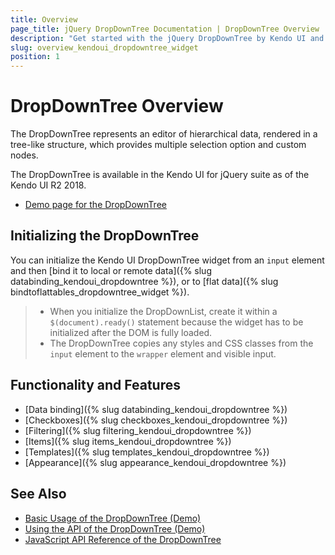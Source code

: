 ```yaml
---
title: Overview
page_title: jQuery DropDownTree Documentation | DropDownTree Overview
description: "Get started with the jQuery DropDownTree by Kendo UI and learn how to create, initialize, and enable the widget."
slug: overview_kendoui_dropdowntree_widget
position: 1
---
```


# DropDownTree Overview

The DropDownTree represents an editor of hierarchical data, rendered in a tree-like structure, which provides multiple selection option and custom nodes.

The DropDownTree is available in the Kendo UI for jQuery suite as of the Kendo UI R2 2018.

* [Demo page for the DropDownTree](https://demos.telerik.com/kendo-ui/dropdowntree/index)

## Initializing the DropDownTree

You can initialize the Kendo UI DropDownTree widget from an `input` element and then [bind it to local or remote data]({% slug databinding_kendoui_dropdowntree %}), or to [flat data]({% slug bindtoflattables_dropdowntree_widget %}).

> * When you initialize the DropDownList, create it within a `$(document).ready()` statement because the widget has to be initialized after the DOM is fully loaded.
> * The DropDownTree copies any styles and CSS classes from the `input` element to the `wrapper` element and visible input.

## Functionality and Features

* [Data binding]({% slug databinding_kendoui_dropdowntree %})
* [Checkboxes]({% slug checkboxes_kendoui_dropdowntree %})
* [Filtering]({% slug filtering_kendoui_dropdowntree %})
* [Items]({% slug items_kendoui_dropdowntree %})
* [Templates]({% slug templates_kendoui_dropdowntree %})
* [Appearance]({% slug appearance_kendoui_dropdowntree %})

## See Also

* [Basic Usage of the DropDownTree (Demo)](https://demos.telerik.com/kendo-ui/dropdowntree/index)
* [Using the API of the DropDownTree (Demo)](https://demos.telerik.com/kendo-ui/dropdowntree/api)
* [JavaScript API Reference of the DropDownTree](/api/javascript/ui/dropdowntree)
